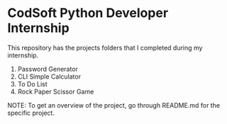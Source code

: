 # CodSoft Python Developer Internship

This repository has the projects folders that I completed during my internship.

1.  Password Generator
2. CLI Simple Calculator
3. To Do List
4. Rock Paper Scissor Game


NOTE: To get an overview of the project, go through README.md for the specific project.